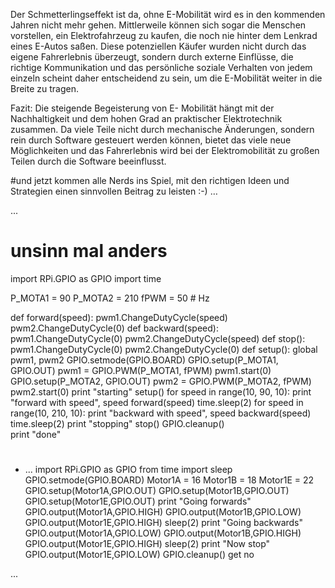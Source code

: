 Der Schmetterlingseffekt ist da, ohne E-Mobilität wird es in den kommenden Jahren nicht mehr gehen. Mittlerweile können sich sogar die Menschen vorstellen, ein Elektrofahrzeug zu kaufen, die noch nie hinter dem Lenkrad eines E-Autos saßen. Diese potenziellen Käufer wurden nicht durch das eigene Fahrerlebnis überzeugt, sondern durch externe Einflüsse, die richtige Kommunikation und das persönliche soziale Verhalten von jedem einzeln scheint daher entscheidend zu sein, um die E-Mobilität weiter in die Breite zu tragen.

Fazit:
Die steigende Begeisterung von E- Mobilität hängt mit der Nachhaltigkeit und dem hohen Grad an praktischer Elektrotechnik zusammen. Da viele Teile nicht durch mechanische Änderungen, sondern rein durch Software gesteuert werden können, bietet das viele neue Möglichkeiten und das Fahrerlebnis wird bei der Elektromobilität zu großen Teilen durch die Software beeinflusst. 

#und jetzt kommen alle Nerds ins Spiel, mit den richtigen Ideen und Strategien einen sinnvollen Beitrag zu leisten :-) … 

...
# unsinn mal anders

import RPi.GPIO as GPIO
import time

P_MOTA1 = 90
P_MOTA2 = 210
fPWM = 50  # Hz 

def forward(speed):
    pwm1.ChangeDutyCycle(speed)
    pwm2.ChangeDutyCycle(0)
def backward(speed):        
    pwm1.ChangeDutyCycle(0)
    pwm2.ChangeDutyCycle(speed)
    def stop():
    pwm1.ChangeDutyCycle(0)
    pwm2.ChangeDutyCycle(0)
def setup():
    global pwm1, pwm2
    GPIO.setmode(GPIO.BOARD)
    GPIO.setup(P_MOTA1, GPIO.OUT)
    pwm1 = GPIO.PWM(P_MOTA1, fPWM)
    pwm1.start(0)
    GPIO.setup(P_MOTA2, GPIO.OUT)
    pwm2 = GPIO.PWM(P_MOTA2, fPWM)
    pwm2.start(0)
print "starting"
setup()
for speed in range(10, 90, 10):
    print "forward with speed", speed
    forward(speed)
    time.sleep(2)
for speed in range(10, 210, 10):
    print "backward with speed", speed
    backward(speed)
    time.sleep(2)
print "stopping"
stop()
GPIO.cleanup()    
print "done"
#
* ...
import RPi.GPIO as GPIO
from time import sleep
GPIO.setmode(GPIO.BOARD)
Motor1A = 16
Motor1B = 18
Motor1E = 22
GPIO.setup(Motor1A,GPIO.OUT)
GPIO.setup(Motor1B,GPIO.OUT)
GPIO.setup(Motor1E,GPIO.OUT)
print "Going forwards"
GPIO.output(Motor1A,GPIO.HIGH)
GPIO.output(Motor1B,GPIO.LOW)
GPIO.output(Motor1E,GPIO.HIGH)
sleep(2)
print "Going backwards"
GPIO.output(Motor1A,GPIO.LOW)
GPIO.output(Motor1B,GPIO.HIGH)
GPIO.output(Motor1E,GPIO.HIGH)
sleep(2)
print "Now stop"
GPIO.output(Motor1E,GPIO.LOW)
GPIO.cleanup()
get no

...

